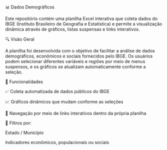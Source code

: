 📊 Dados Demográficos

Este repositório contém uma planilha Excel interativa que coleta dados do IBGE (Instituto Brasileiro de Geografia e Estatística) e permite a visualização dinâmica através de gráficos, listas suspensas e links interativos.

🔍 Visão Geral

A planilha foi desenvolvida com o objetivo de facilitar a análise de dados demográficos, econômicos e sociais fornecidos pelo IBGE. Os usuários podem selecionar diferentes variáveis e regiões por meio de menus suspensos, e os gráficos se atualizam automaticamente conforme a seleção.

🧰 Funcionalidades

✅ Coleta automatizada de dados públicos do IBGE

📈 Gráficos dinâmicos que mudam conforme as seleções

🔗 Navegação por meio de links interativos dentro da própria planilha



🧭 Filtros por:

Estado / Município

Indicadores econômicos, populacionais ou sociais
